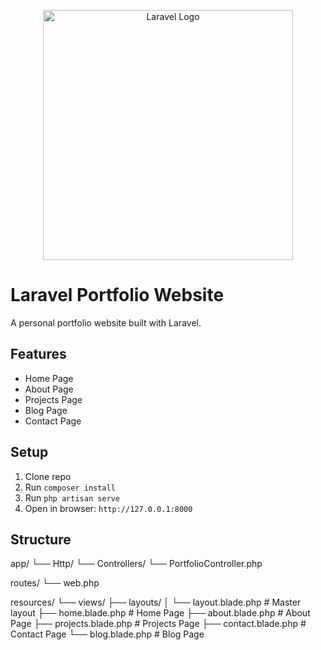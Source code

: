 <p align="center"><a href="https://laravel.com" target="_blank"><img src="https://raw.githubusercontent.com/laravel/art/master/logo-lockup/5%20SVG/2%20CMYK/1%20Full%20Color/laravel-logolockup-cmyk-red.svg" width="400" alt="Laravel Logo"></a></p>


# Laravel Portfolio Website

A personal portfolio website built with Laravel.

## Features
- Home Page
- About Page
- Projects Page
- Blog Page
- Contact Page

## Setup
1. Clone repo  
2. Run `composer install`  
3. Run `php artisan serve`  
4. Open in browser: `http://127.0.0.1:8000`

## Structure
app/
└── Http/
└── Controllers/
└── PortfolioController.php

routes/
└── web.php

resources/
└── views/
├── layouts/
│ └── layout.blade.php # Master layout
├── home.blade.php # Home Page
├── about.blade.php # About Page
├── projects.blade.php # Projects Page
├── contact.blade.php # Contact Page
└── blog.blade.php # Blog Page

